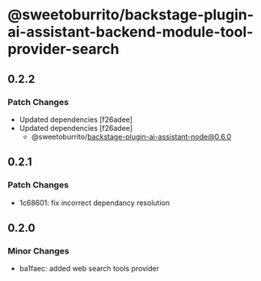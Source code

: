 # @sweetoburrito/backstage-plugin-ai-assistant-backend-module-tool-provider-search

## 0.2.2

### Patch Changes

- Updated dependencies [f26adee]
- Updated dependencies [f26adee]
  - @sweetoburrito/backstage-plugin-ai-assistant-node@0.6.0

## 0.2.1

### Patch Changes

- 1c68601: fix incorrect dependancy resolution

## 0.2.0

### Minor Changes

- ba1faec: added web search tools provider
